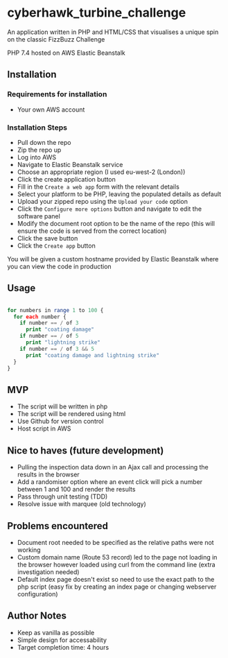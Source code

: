 # cyberhawk_turbine_challenge
An application written in PHP and HTML/CSS that visualises a unique spin on the classic FizzBuzz Challenge

PHP 7.4 hosted on AWS Elastic Beanstalk 

## Installation
### Requirements for installation
- Your own AWS account

### Installation Steps
- Pull down the repo
- Zip the repo up
- Log into AWS
- Navigate to Elastic Beanstalk service
- Choose an appropriate region (I used eu-west-2 (London))
- Click the create application button
- Fill in the `Create a web app` form with the relevant details
- Select your platform to be PHP, leaving the populated details as default
- Upload your zipped repo using the `Upload your code` option
- Click the `Configure more options` button and navigate to edit the software panel
- Modify the document root option to be the name of the repo (this will ensure the code is served from the correct location)
- Click the save button
- Click the `Create app` button

You will be given a custom hostname provided by Elastic Beanstalk where you can view the code in production

## Usage

```php

for numbers in range 1 to 100 {
  for each number {
    if number == / of 3
      print "coating damage"
    if number == / of 5
      print "lightning strike"
    if number == / of 3 && 5
      print "coating damage and lightning strike"
  }
}

```

## MVP
- The script will be written in php
- The script will be rendered using html
- Use Github for version control
- Host script in AWS

## Nice to haves (future development) 
- Pulling the inspection data down in an Ajax call and processing the results in the browser
- Add a randomiser option where an event click will pick a number between 1 and 100 and render the results
- Pass through unit testing (TDD)
- Resolve issue with marquee (old technology)

## Problems encountered
- Document root needed to be specified as the relative paths were not working
- Custom domain name (Route 53 record) led to the page not loading in the browser however loaded using curl from the command line (extra investigation needed)
- Default index page doesn't exist so need to use the exact path to the php script (easy fix by creating an index page or changing webserver configuration)

## Author Notes
- Keep as vanilla as possible
- Simple design for accessability
- Target completion time: 4 hours
